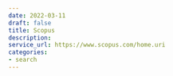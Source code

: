 ```yaml
---
date: 2022-03-11
draft: false
title: Scopus
description:
service_url: https://www.scopus.com/home.uri
categories:
- search
---
```



